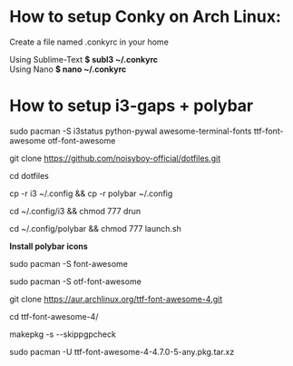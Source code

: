 # How to setup Conky on Arch Linux:

Create a file named .conkyrc in your home


Using Sublime-Text <b>$ subl3 ~/.conkyrc</b>
<br>
Using Nano <b>$ nano ~/.conkyrc</b>


# How to setup i3-gaps + polybar

sudo pacman -S i3status python-pywal awesome-terminal-fonts ttf-font-awesome otf-font-awesome

git clone https://github.com/noisyboy-official/dotfiles.git

cd dotfiles

cp -r i3 ~/.config && cp -r polybar ~/.config

cd ~/.config/i3 && chmod 777 drun

cd ~/.config/polybar && chmod 777 launch.sh

<b>Install polybar icons</b>

sudo pacman -S font-awesome

sudo pacman -S otf-font-awesome

git clone https://aur.archlinux.org/ttf-font-awesome-4.git

cd ttf-font-awesome-4/

makepkg -s --skippgpcheck

sudo pacman -U ttf-font-awesome-4-4.7.0-5-any.pkg.tar.xz 
